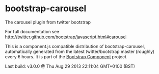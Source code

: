 # bootstrap-carousel
The carousel plugin from twitter bootstrap

For full documentation see http://twitter.github.com/bootstrap/javascript.html#carousel

This is a component.js compatible distribution of bootstrap-carousel, automatically generated
from the latest twitter/bootstrap master (roughly) every 6 hours. It is part of the <a href="http://github.com/codemix/bootstrap-component">Bootstrap Component</a>
project.


Last build: v3.0.0 @ Thu Aug 29 2013 22:11:04 GMT+0100 (BST)
